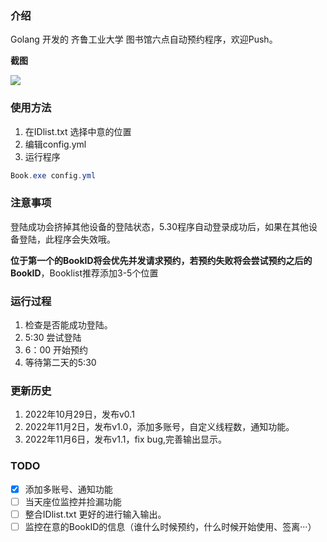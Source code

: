 ### 介绍

Golang 开发的 齐鲁工业大学 图书馆六点自动预约程序，欢迎Push。

**截图**

![](https://jn2.is.shanhe.com/campus/file/ef6f64e6-c3f6-444c-844d-f357dcc4a96d_01.png)

### 使用方法

1. 在IDlist.txt 选择中意的位置
2. 编辑config.yml
3. 运行程序


```powershell
Book.exe config.yml
```

### 注意事项

登陆成功会挤掉其他设备的登陆状态，5.30程序自动登录成功后，如果在其他设备登陆，此程序会失效哦。

**位于第一个的BookID将会优先并发请求预约，若预约失败将会尝试预约之后的BookID**，Booklist推荐添加3-5个位置

### 运行过程

1. 检查是否能成功登陆。
2. 5:30 尝试登陆
3. 6：00 开始预约
4. 等待第二天的5:30

### 更新历史
1. 2022年10月29日，发布v0.1
2. 2022年11月2日，发布v1.0，添加多账号，自定义线程数，通知功能。
3. 2022年11月6日，发布v1.1，fix bug,完善输出显示。
### TODO

- [x] 添加多账号、通知功能
- [ ] 当天座位监控并捡漏功能
- [ ] 整合IDlist.txt 更好的进行输入输出。
- [ ] 监控在意的BookID的信息（谁什么时候预约，什么时候开始使用、签离···）